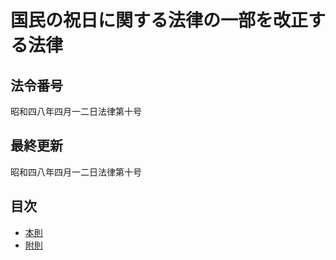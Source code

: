 # 国民の祝日に関する法律の一部を改正する法律

## 法令番号

昭和四八年四月一二日法律第十号

## 最終更新

昭和四八年四月一二日法律第十号

## 目次

- [本則](/article.md#%E5%9B%BD%E6%B0%91%E3%81%AE%E7%A5%9D%E6%97%A5%E3%81%AB%E9%96%A2%E3%81%99%E3%82%8B%E6%B3%95%E5%BE%8B%E3%81%AE%E4%B8%80%E9%83%A8%E3%82%92%E6%94%B9%E6%AD%A3%E3%81%99%E3%82%8B%E6%B3%95%E5%BE%8B)
- [附則](/supplementary_provision.md#%E9%99%84%E5%89%87%E6%98%AD%E5%92%8C%E5%9B%9B%E5%85%AB%E5%B9%B4%E5%9B%9B%E6%9C%88%E4%B8%80%E4%BA%8C%E6%97%A5%E6%B3%95%E5%BE%8B%E7%AC%AC%E5%8D%81%E5%8F%B7)
